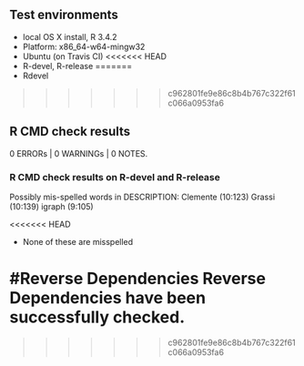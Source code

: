 ## Test environments

* local OS X install, R 3.4.2
* Platform: x86_64-w64-mingw32
* Ubuntu (on Travis CI)
<<<<<<< HEAD
* R-devel, R-release 
=======
* Rdevel
>>>>>>> c962801fe9e86c8b4b767c322f61c066a0953fa6

## R CMD check results

0 ERRORs | 0 WARNINGs | 0 NOTES.

### R CMD check results on R-devel and R-release
Possibly mis-spelled words in DESCRIPTION:
  Clemente (10:123)
  Grassi (10:139)
  igraph (9:105)

<<<<<<< HEAD
* None of these are misspelled 

#Reverse Dependencies
Reverse Dependencies have been successfully checked.
=======
>>>>>>> c962801fe9e86c8b4b767c322f61c066a0953fa6
